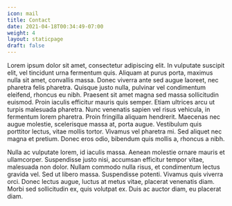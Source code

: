 ```yaml
---
icon: mail
title: Contact
date: 2021-04-18T00:34:49-07:00
weight: 4
layout: staticpage
draft: false
---
```


Lorem ipsum dolor sit amet, consectetur adipiscing elit. In vulputate suscipit elit, vel tincidunt urna fermentum quis. Aliquam at purus porta, maximus nulla sit amet, convallis massa. Donec viverra ante sed augue laoreet, nec pharetra felis pharetra. Quisque justo nulla, pulvinar vel condimentum eleifend, rhoncus eu nibh. Praesent sit amet magna sed massa sollicitudin euismod. Proin iaculis efficitur mauris quis semper. Etiam ultrices arcu ut turpis malesuada pharetra. Nunc venenatis sapien vel risus vehicula, in fermentum lorem pharetra. Proin fringilla aliquam hendrerit. Maecenas nec augue molestie, scelerisque massa at, porta augue. Vestibulum quis porttitor lectus, vitae mollis tortor. Vivamus vel pharetra mi. Sed aliquet nec magna et pretium. Donec eros odio, bibendum quis mollis a, rhoncus a nibh.

Nulla ac vulputate lorem, id iaculis massa. Aenean molestie ornare mauris et ullamcorper. Suspendisse justo nisi, accumsan efficitur tempor vitae, malesuada non dolor. Nullam commodo nulla risus, et condimentum lectus gravida vel. Sed ut libero massa. Suspendisse potenti. Vivamus quis viverra orci. Donec lectus augue, luctus at metus vitae, placerat venenatis diam. Morbi sed sollicitudin ex, quis volutpat ex. Duis ac auctor diam, eu placerat diam.